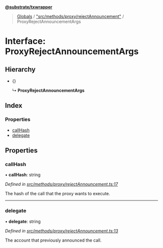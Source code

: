 **[@substrate/txwrapper](../README.md)**

> [Globals](../globals.md) / ["src/methods/proxy/rejectAnnouncement"](../modules/_src_methods_proxy_rejectannouncement_.md) / ProxyRejectAnnouncementArgs

# Interface: ProxyRejectAnnouncementArgs

## Hierarchy

* {}

  ↳ **ProxyRejectAnnouncementArgs**

## Index

### Properties

* [callHash](_src_methods_proxy_rejectannouncement_.proxyrejectannouncementargs.md#callhash)
* [delegate](_src_methods_proxy_rejectannouncement_.proxyrejectannouncementargs.md#delegate)

## Properties

### callHash

•  **callHash**: string

*Defined in [src/methods/proxy/rejectAnnouncement.ts:17](https://github.com/paritytech/txwrapper/blob/2a7ffc5/src/methods/proxy/rejectAnnouncement.ts#L17)*

The hash of the call that the proxy wants to execute.

___

### delegate

•  **delegate**: string

*Defined in [src/methods/proxy/rejectAnnouncement.ts:13](https://github.com/paritytech/txwrapper/blob/2a7ffc5/src/methods/proxy/rejectAnnouncement.ts#L13)*

The account that previously announced the call.
